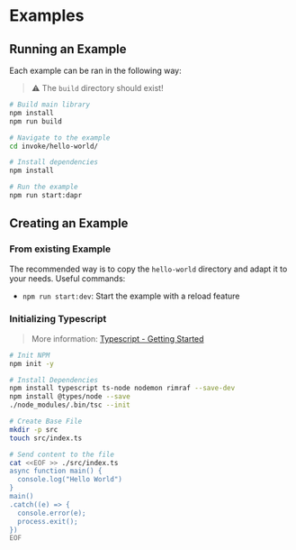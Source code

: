 # Examples

## Running an Example

Each example can be ran in the following way:

> ⚠ The `build` directory should exist! 

```bash
# Build main library
npm install
npm run build

# Navigate to the example
cd invoke/hello-world/

# Install dependencies
npm install

# Run the example
npm run start:dapr
```

## Creating an Example

### From existing Example

The recommended way is to copy the `hello-world` directory and adapt it to your needs. Useful commands:

* `npm run start:dev`: Start the example with a reload feature

### Initializing Typescript

> More information: [Typescript - Getting Started](https://xaviergeerinck.com/post/coding/javascript/typescript-getting-started)

```bash
# Init NPM
npm init -y

# Install Dependencies
npm install typescript ts-node nodemon rimraf --save-dev
npm install @types/node --save
./node_modules/.bin/tsc --init

# Create Base File
mkdir -p src
touch src/index.ts

# Send content to the file
cat <<EOF >> ./src/index.ts
async function main() {
  console.log("Hello World")
}
main()
.catch((e) => {
  console.error(e);
  process.exit();
})
EOF
```

